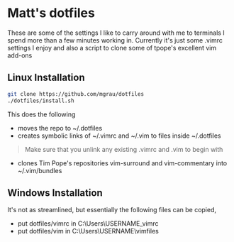 # Matt's dotfiles

These are some of the settings I like to carry around with me to terminals I spend more than a few minutes working in. Currently it's just some .vimrc settings I enjoy and also a script to clone some of tpope's excellent vim add-ons

## Linux Installation
```sh
git clone https://github.com/mgrau/dotfiles
./dotfiles/install.sh
```

This does the following
* moves the repo to ~/.dotfiles
* creates symbolic links of ~/.vimrc and ~/.vim to files inside ~/.dotfiles
> Make sure that you unlink any existing .vimrc and .vim to begin with
* clones Tim Pope's repositories vim-surround and vim-commentary into ~/.vim/bundles


## Windows Installation
It's not as streamlined, but essentially the following files can be copied,
* put dotfiles/vimrc in C:\Users\USERNAME\_vimrc
* put dotfiles/vim in C:\Users\USERNAME\vimfiles

